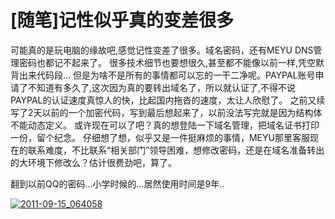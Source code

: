 # [随笔]记性似乎真的变差很多

可能真的是玩电脑的缘故吧,感觉记性变差了很多。域名密码，还有MEYU DNS管理密码也都记不起来了。
很多技术细节也要想很久,甚至都不能像以前一样,凭空默背出来代码段...
但是为啥不是所有的事情都可以忘的一干二净呢。PAYPAL账号申请了不知道有多久了,这次因为真的要转出域名了，所以就认证了,不得不说PAYPAL的认证速度真惊人的快，比起国内拖沓的速度，太让人欣慰了。
之前又续写了2天以前的一个加密代码，写到最后想起来了，以前没法写完就是因为结构体不能动态定义。
或许现在可以了吧？真的想登陆一下域名管理，把域名证书打印一份，留个纪念。
仔细想了想，似乎又是一件挺麻烦的事情，MEYU那里客服现在的联系难度，不比联系“相关部门”领导困难，想修改密码，还是在域名准备转出的大环境下修改么？估计很费劲吧，算了。

<!-- more -->

翻到以前QQ的密码...小学时候的...居然使用时间是9年..

[![2011-09-15_064058](https://attachment.soulteary.com/2011/09/15/2011-09-15_064058.png "2011-09-15_064058")](https://attachment.soulteary.com/2011/09/15/2011-09-15_064058.png)

